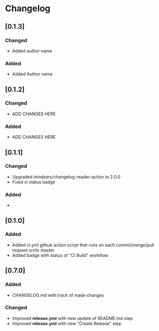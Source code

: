 # Changelog

## [0.1.3]
### Changed
- Added author name
### Added
- Added Author name

## [0.1.2]
### Changed
- ADD CHANGES HERE
### Added
- ADD CHANGES HERE

## [0.1.1]
### Changed
- Upgraded mindsers/changelog-reader-action to 2.0.0
- Fixed ci status badge
### Added
- 

## [0.1.0]
### Added
- Added ci.yml github action script that runs on each commit/merge/pull request on/to master
- Added badge with status of "CI Build" workflow

## [0.7.0]
### Added
- CHANGELOG.md with track of made changes

### Changed
- Improved **release.yml** with new update of README.md step
- Improved **release.yml** with new "Create Release" step